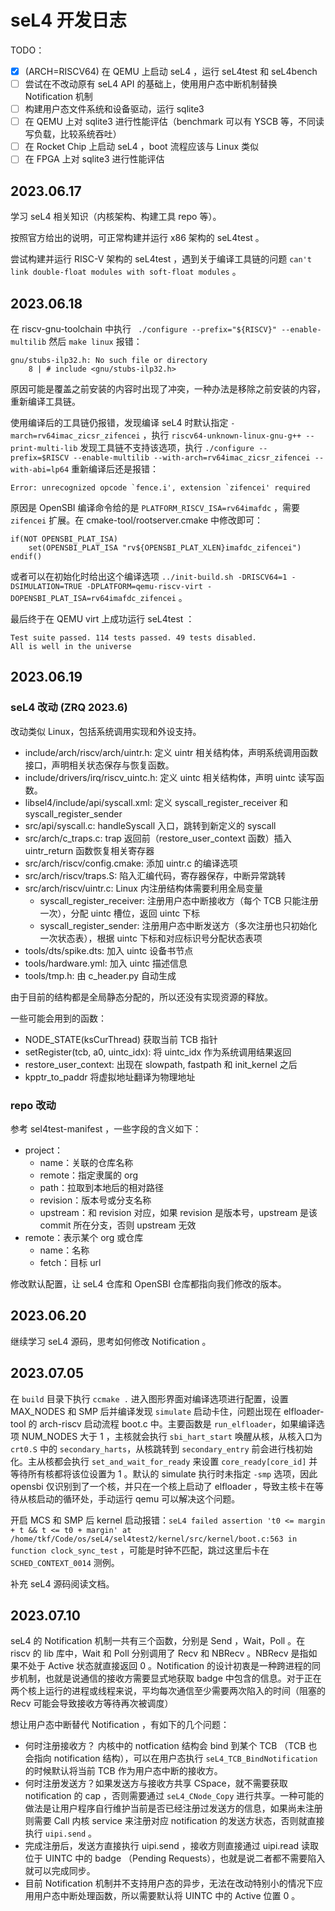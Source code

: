 # seL4 开发日志

TODO：

- [x] (ARCH=RISCV64) 在 QEMU 上启动 seL4 ，运行 seL4test 和 seL4bench
- [ ] 尝试在不改动原有 seL4 API 的基础上，使用用户态中断机制替换 Notification 机制
- [ ] 构建用户态文件系统和设备驱动，运行 sqlite3 
- [ ] 在 QEMU 上对 sqlite3 进行性能评估（benchmark 可以有 YSCB 等，不同读写负载，比较系统吞吐）
- [ ] 在 Rocket Chip 上启动 seL4 ，boot 流程应该与 Linux 类似
- [ ] 在 FPGA 上对 sqlite3 进行性能评估

## 2023.06.17

学习 seL4 相关知识（内核架构、构建工具 repo 等）。

按照官方给出的说明，可正常构建并运行 x86 架构的 seL4test 。

尝试构建并运行 RISC-V 架构的 seL4test ，遇到关于编译工具链的问题 `can't link double-float modules with soft-float modules` 。

## 2023.06.18

在 riscv-gnu-toolchain 中执行 ` ./configure --prefix="${RISCV}" --enable-multilib` 然后 `make linux` 报错：

```
gnu/stubs-ilp32.h: No such file or directory
    8 | # include <gnu/stubs-ilp32.h>
```

原因可能是覆盖之前安装的内容时出现了冲突，一种办法是移除之前安装的内容，重新编译工具链。

使用编译后的工具链仍报错，发现编译 seL4 时默认指定 `-march=rv64imac_zicsr_zifencei` ，执行 `riscv64-unknown-linux-gnu-g++ --print-multi-lib` 发现工具链不支持该选项，执行 `./configure --prefix=$RISCV --enable-multilib --with-arch=rv64imac_zicsr_zifencei --with-abi=lp64` 重新编译后还是报错：

```
Error: unrecognized opcode `fence.i', extension `zifencei' required
```

原因是 OpenSBI 编译命令给的是 `PLATFORM_RISCV_ISA=rv64imafdc` ，需要 `zifencei` 扩展。在 cmake-tool/rootserver.cmake 中修改即可：

```
if(NOT OPENSBI_PLAT_ISA)
    set(OPENSBI_PLAT_ISA "rv${OPENSBI_PLAT_XLEN}imafdc_zifencei")
endif()
```

或者可以在初始化时给出这个编译选项 `../init-build.sh -DRISCV64=1 -DSIMULATION=TRUE -DPLATFORM=qemu-riscv-virt -DOPENSBI_PLAT_ISA=rv64imafdc_zifencei` 。

最后终于在 QEMU virt 上成功运行 seL4test ：

``` log
Test suite passed. 114 tests passed. 49 tests disabled.
All is well in the universe
```

## 2023.06.19

### seL4 改动 (ZRQ 2023.6)

改动类似 Linux，包括系统调用实现和外设支持。

- include/arch/riscv/arch/uintr.h: 定义 uintr 相关结构体，声明系统调用函数接口，声明相关状态保存与恢复函数。
- include/drivers/irq/riscv_uintc.h: 定义 uintc 相关结构体，声明 uintc 读写函数。
- libsel4/include/api/syscall.xml: 定义 syscall_register_receiver 和 syscall_register_sender
- src/api/syscall.c: handleSyscall 入口，跳转到新定义的 syscall
- src/arch/c_traps.c: trap 返回前（restore_user_context 函数）插入 uintr_return 函数恢复相关寄存器
- src/arch/riscv/config.cmake: 添加 uintr.c 的编译选项
- src/arch/riscv/traps.S: 陷入汇编代码，寄存器保存，中断异常跳转
- src/arch/riscv/uintr.c: Linux 内注册结构体需要利用全局变量
  - syscall_register_receiver: 注册用户态中断接收方（每个 TCB 只能注册一次），分配 uintc 槽位，返回 uintc 下标
  - syscall_register_sender: 注册用户态中断发送方（多次注册也只初始化一次状态表），根据 uintc 下标和对应标识号分配状态表项
- tools/dts/spike.dts: 加入 uintc 设备书节点
- tools/hardware.yml: 加入 uintc 描述信息
- tools/tmp.h: 由 c_header.py 自动生成

由于目前的结构都是全局静态分配的，所以还没有实现资源的释放。

一些可能会用到的函数：

- NODE_STATE(ksCurThread) 获取当前 TCB 指针
- setRegister(tcb, a0, uintc_idx): 将 uintc_idx 作为系统调用结果返回
- restore_user_context: 出现在 slowpath, fastpath 和 init_kernel 之后
- kpptr_to_paddr 将虚拟地址翻译为物理地址

### repo 改动

参考 sel4test-manifest ，一些字段的含义如下：

- project：
  - name：关联的仓库名称
  - remote：指定隶属的 org
  - path：拉取到本地后的相对路径
  - revision：版本号或分支名称
  - upstream：和 revision 对应，如果 revision 是版本号，upstream 是该 commit 所在分支，否则 upstream 无效
- remote：表示某个 org 或仓库
  - name：名称
  - fetch：目标 url
  
修改默认配置，让 seL4 仓库和 OpenSBI 仓库都指向我们修改的版本。

## 2023.06.20

继续学习 seL4 源码，思考如何修改 Notification 。

## 2023.07.05

在 `build` 目录下执行 `ccmake .` 进入图形界面对编译选项进行配置，设置 MAX_NODES 和 SMP 后并编译发现 `simulate` 启动卡住，问题出现在 elfloader-tool 的 arch-riscv 启动流程 boot.c 中。主要函数是 `run_elfloader`，如果编译选项 NUM_NODES 大于 1 ，主核就会执行 `sbi_hart_start` 唤醒从核，从核入口为 `crt0.S` 中的 `secondary_harts`，从核跳转到 `secondary_entry` 前会进行栈初始化。主从核都会执行 `set_and_wait_for_ready` 来设置 `core_ready[core_id]` 并等待所有核都将该位设置为 1 。默认的 simulate 执行时未指定 `-smp` 选项，因此 opensbi 仅识别到了一个核，并只在一个核上启动了 elfloader ，导致主核卡在等待从核启动的循环处，手动运行 qemu 可以解决这个问题。

开启 MCS 和 SMP 后 kernel 启动报错：`seL4 failed assertion 't0 <= margin + t && t <= t0 + margin' at /home/tkf/Code/os/seL4/sel4test2/kernel/src/kernel/boot.c:563 in function clock_sync_test` ，可能是时钟不匹配，跳过这里后卡在 `SCHED_CONTEXT_0014` 测例。

补充 seL4 源码阅读文档。

## 2023.07.10

seL4 的 Notification 机制一共有三个函数，分别是 Send ，Wait，Poll 。在 riscv 的 lib 库中，Wait 和 Poll 分别调用了 Recv 和 NBRecv 。NBRecv 是指如果不处于 Active 状态就直接返回 0 。Notification 的设计初衷是一种跨进程的同步机制，也就是说通信的接收方需要显式地获取 badge 中包含的信息。对于正在两个核上运行的进程或线程来说，平均每次通信至少需要两次陷入的时间（阻塞的 Recv 可能会导致接收方等待再次被调度）

想让用户态中断替代 Notification ，有如下的几个问题：

- 何时注册接收方？ 内核中的 notfication 结构会 bind 到某个 TCB （TCB 也会指向 notification 结构），可以在用户态执行 `seL4_TCB_BindNotification` 的时候默认将当前 TCB 作为用户态中断的接收方。
- 何时注册发送方？如果发送方与接收方共享 CSpace，就不需要获取 notification 的 cap ，否则需要通过 `seL4_CNode_Copy` 进行共享。一种可能的做法是让用户程序自行维护当前是否已经注册过发送方的信息，如果尚未注册则需要 Call 内核 service 来注册对应 notification 的发送方状态，否则就直接执行 `uipi.send` 。
- 完成注册后，发送方直接执行 uipi.send ，接收方则直接通过 uipi.read 读取位于 UINTC 中的 badge （Pending Requests），也就是说二者都不需要陷入就可以完成同步。
- 目前 Notification 机制并不支持用户态的异步，无法在改动特别小的情况下应用用户态中断处理函数，所以需要默认将 UINTC 中的 Active 位置 0 。